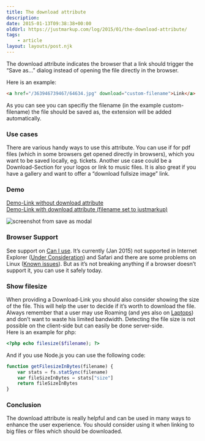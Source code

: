 ```yaml
---
title: The download attribute
description: 
date: 2015-01-13T09:38:38+00:00
oldUrl: https://justmarkup.com/log/2015/01/the-download-attribute/
tags:
    - article
layout: layouts/post.njk
---
```


The download attribute indicates the browser that a link should trigger the “Save as…” dialog instead of opening the file directly in the browser.

Here is an example:

``` html
<a href="/363946739467/64634.jpg" download="custom-filename">Link</a>
```

As you can see you can specifiy the filename (in the example custom-filename) the file should be saved as, the extension will be added automatically.

### Use cases

There are various handy ways to use this attribute. You can use if for pdf files (which in some browsers get opened directly in browsers), which you want to be saved locally, eg. tickets. Another use case could be a Download-Section for your logos or link to music files. It is also great if you have a gallery and want to offer a “download fullsize image” link.

### Demo

[Demo-Link without download attribute](/images/layout/logo.png)  
[Demo-Link with download attribute (filename set to justmarkup)](/images/layout/logo.png)

![screenshot from save as modal](https://justmarkup.com/log/wp-content/uploads/2015/01/saveas.png)

### Browser Support

See support on [Can I use](http://caniuse.com/#feat=download). It’s currently (Jan 2015) not supported in Internet Explorer ([Under Consideration](https://status.modern.ie/adownloadattribute)) and Safari and there are some problems on Linux ([Known issues](http://caniuse.com/#feat=download)). But as it’s not breaking anything if a browser doesn’t support it, you can use it safely today.

### Show filesize

When providing a Download-Link you should also consider showing the size of the file. This will help the user to decide if it’s worth to download the file. Always remember that a user may use Roaming (and yes also on [Laptops](http://www.smashingmagazine.com/smashing-newsletter-issue-128/)) and don’t want to waste his limited bandwidth. Detecting the file size is not possible on the client-side but can easily be done server-side.  
Here is an example for php:

``` php
<?php echo filesize($filename); ?>
```

And if you use Node.js you can use the following code:

``` js
function getFilesizeInBytes(filename) {
    var stats = fs.statSync(filename)
    var fileSizeInBytes = stats["size"]
    return fileSizeInBytes
}
```

### Conclusion

The download attribute is really helpful and can be used in many ways to enhance the user experience. You should consider using it when linking to big files or files which should be downloaded.